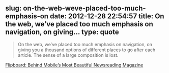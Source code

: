 slug: on-the-web-weve-placed-too-much-emphasis-on
date: 2012-12-28 22:54:57
title: On the web, we’ve placed too much emphasis on navigation, on giving...
type: quote
---

> On the web, we’ve placed too much emphasis on navigation, on giving you a thousand options of different places to go after each article. The sense of a large composition is lost.

[Flipboard: Behind Mobile’s Most Beautiful Newsreading Magazine](http://mashable.com/2012/06/05/flipboard-design/)
